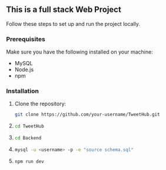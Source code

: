 
## This is a full stack Web Project

Follow these steps to set up and run the project locally.

### Prerequisites

Make sure you have the following installed on your machine:

- MySQL
- Node.js
- npm

### Installation

1. Clone the repository:

   ```bash
   git clone https://github.com/your-username/TweetHub.git
2. ```bash
   cd TweetHub   
3. ```bash
   cd Backend
4. ```bash     
   mysql -u <username> -p -e "source schema.sql"
5. ```bash
   npm run dev 
